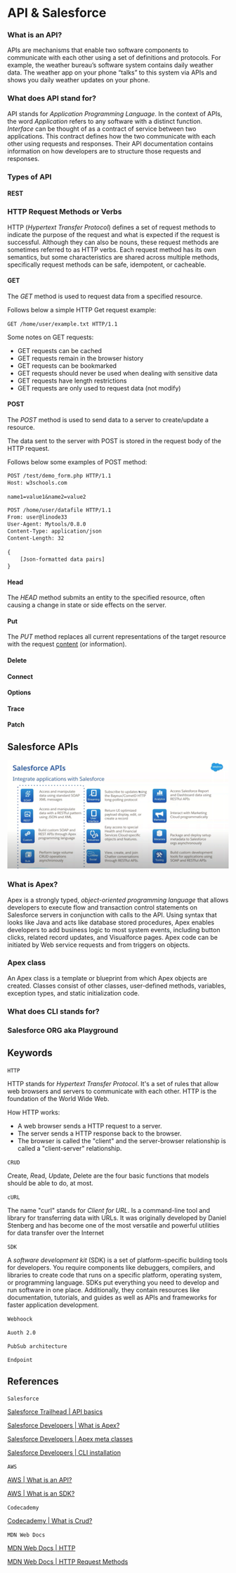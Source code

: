 # API & Salesforce

### What is an API?

APIs are mechanisms that enable two software components to communicate with each other using a set of definitions and protocols. For example, the weather bureau’s software system contains daily weather data. The weather app on your phone “talks” to this system via APIs and shows you daily weather updates on your phone.


### What does API stand for? 

API stands for *Application Programming Language*. In the context of APIs, the word *Application* refers to any software with a distinct function. *Interface* can be thought of as a contract of service between two applications. This contract defines how the two communicate with each other using requests and responses. Their API documentation contains information on how developers are to structure those requests and responses.

### Types of API

#### REST ####





### HTTP Request Methods or Verbs

HTTP (*Hypertext Transfer Protocol*) defines a set of request methods to indicate the purpose of the request and what is expected if the request is successful. Although they can also be nouns, these request methods are sometimes referred to as HTTP verbs. Each request method has its own semantics, but some characteristics are shared across multiple methods, specifically request methods can be safe, idempotent, or cacheable.

#### GET ####

The *GET* method is used to request data from a specified resource.

Follows below a simple HTTP Get request example: 

`GET /home/user/example.txt HTTP/1.1`

Some notes on GET requests: 

* GET requests can be cached
* GET requests remain in the browser history
* GET requests can be bookmarked
* GET requests should never be used when dealing with sensitive data
* GET requests have length restrictions
* GET requests are only used to request data (not modify)

#### POST ####

The *POST* method is used to send data to a server to create/update a resource.

The data sent to the server with POST is stored in the request body of the HTTP request.

Follows below some examples of POST method:

```
POST /test/demo_form.php HTTP/1.1
Host: w3schools.com

name1=value1&name2=value2
```

````
POST /home/user/datafile HTTP/1.1
From: user@linode33
User-Agent: Mytools/0.8.0
Content-Type: application/json
Content-Length: 32

{
    [Json-formatted data pairs]
}

````

#### Head ####

The *HEAD* method submits an entity to the specified resource, often causing a change in state or side effects on the server.





#### Put ####

The *PUT* method replaces all current representations of the target resource with the request [content](https://developer.mozilla.org/en-US/docs/Glossary/HTTP_Content) (or information).

#### Delete ####

#### Connect ####

#### Options ####

#### Trace ####

#### Patch ####


## Salesforce APIs

![Salesforce APIs](images/Salesforce%20APIs%20-%20Integrate%20applications%20with%20Salesforce.png)

### What is Apex? 

Apex is a strongly typed, *object-oriented programming language* that allows developers to execute flow and transaction control statements on Salesforce servers in conjunction with calls to the API. Using syntax that looks like Java and acts like database stored procedures, Apex enables developers to add business logic to most system events, including button clicks, related record updates, and Visualforce pages. Apex code can be initiated by Web service requests and from triggers on objects.

### Apex class

An Apex class is a template or blueprint from which Apex objects are created. Classes consist of other classes, user-defined methods, variables, exception types, and static initialization code.

### What does CLI stands for? 




### Salesforce ORG aka Playground


## Keywords 

`HTTP`

HTTP stands for *Hypertext Transfer Protocol*. It's a set of rules that allow web browsers and servers to communicate with each other. HTTP is the foundation of the World Wide Web.

How HTTP works: 

* A web browser sends a HTTP request to a server.
* The server sends a HTTP response back to the browser.
* The browser is called the "client" and the server-browser relationship is called a "client-server" relationship.

`CRUD`

*C*reate, *R*ead, *U*pdate, *D*elete are the four basic functions that models should be able to do, at most.


`cURL`

The name "curl" stands for *Client for URL*. Is a command-line tool and library for transferring data with URLs. It was originally developed by Daniel Stenberg and has become one of the most versatile and powerful utilities for data transfer over the Internet

`SDK`

 A *software development kit* (SDK) is a set of platform-specific building tools for developers. You require components like debuggers, compilers, and libraries to create code that runs on a specific platform, operating system, or programming language. SDKs put everything you need to develop and run software in one place. Additionally, they contain resources like documentation, tutorials, and guides as well as APIs and frameworks for faster application development.

`Webhoock`



`Auoth 2.0`


`PubSub architecture`


`Endpoint`




## References

`Salesforce`

[Salesforce Trailhead | API basics](https://trailhead.salesforce.com/content/learn/modules/pw-api-basics)

[Salesforce Developers | What is Apex?](https://developer.salesforce.com/docs/atlas.en-us.apexcode.meta/apexcode/apex_intro_what_is_apex.htm)

[Salesforce Developers | Apex meta classes](https://developer.salesforce.com/docs/atlas.en-us.api_meta.meta/api_meta/meta_classes.htm)

[Salesforce Developers | CLI installation](https://developer.salesforce.com/tools/salesforcecli)

`AWS`

[AWS | What is an API? ](https://aws.amazon.com/what-is/api/)

[AWS | What is an SDK?](https://aws.amazon.com/what-is/sdk/)

`Codecademy`

[Codecademy | What is Crud?](https://www.codecademy.com/article/what-is-crud)


`MDN Web Docs`

[MDN Web Docs | HTTP](https://developer.mozilla.org/en-US/docs/Web/HTTP)

[MDN Web Docs | HTTP Request Methods](https://developer.mozilla.org/en-US/docs/Web/HTTP/Methods)